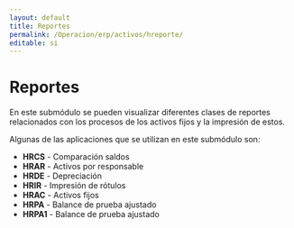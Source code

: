 ```yaml
---
layout: default
title: Reportes
permalink: /Operacion/erp/activos/hreporte/
editable: si
---
```


# Reportes

En este submódulo se pueden visualizar diferentes clases de reportes relacionados con los procesos de los activos fijos y la impresión de estos.

Algunas de las aplicaciones que se utilizan en este submódulo son:  

* **HRCS** - Comparación saldos  
* **HRAR** - Activos por responsable    
* **HRDE** - Depreciación  
* **HRIR** - Impresión de rótulos   
* **HRAC** - Activos fijos   
* **HRPA** - Balance de prueba ajustado  
* **HRPA1** - Balance de prueba ajustado

